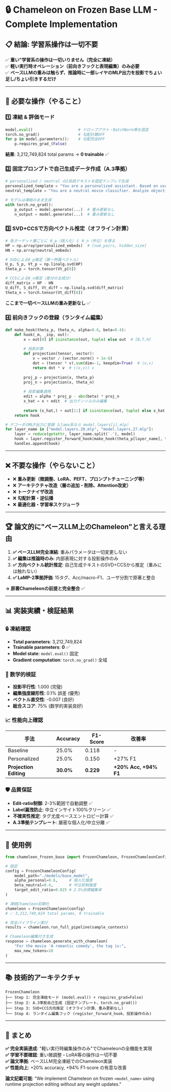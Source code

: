 # 🔒 Chameleon on Frozen Base LLM - Complete Implementation

## 📋 結論: 学習系操作は一切不要

✅ **重い"学習系の操作は一切いりません（完全に凍結）**  
✅ **軽い実行時オペレーション（前向きフックと表現編集）のみ必要**  
✅ **ベースLLMの重みは触らず、推論時に一部レイヤのMLP出力を投影でちょい足し/ちょい引きするだけ**

---

## 🎯 必要な操作（やること）

### 1️⃣ 凍結 & 評価モード
```python
model.eval()                    # ドロップアウト・BatchNorm等を固定
torch.no_grad()                 # 勾配計算OFF
for p in model.parameters():    # 勾配完全OFF
    p.requires_grad_(False)
```
**結果**: 3,212,749,824 total params → **0 trainable** ✅

### 2️⃣ 固定プロンプトで自己生成データ作成（A.3準拠）
```python
# personalized / neutral の2系統テキストを固定テンプレで生成
personalized_template = "You are a personalized assistant. Based on user's preferences..."
neutral_template = "You are a neutral movie classifier. Analyze objectively..."

# モデルは凍結のまま生成
with torch.no_grad():
    p_output = model.generate(...)  # 重み更新なし
    n_output = model.generate(...)  # 重み更新なし
```

### 3️⃣ SVD+CCSで方向ベクトル推定（オフライン計算）
```python
# 各ターゲット層ごとに θ_p（個人化）と θ_n（中立）を得る
HP = np.array(personalized_embeds)  # [num_pairs, hidden_size]
HN = np.array(neutral_embeds)

# SVDによるθ_p推定（第一特異ベクトル）
U_p, S_p, Vt_p = np.linalg.svd(HP)
theta_p = torch.tensor(Vt_p[0])

# CCSによるθ_n推定（差分の主成分）
diff_matrix = HP - HN
U_diff, S_diff, Vt_diff = np.linalg.svd(diff_matrix)
theta_n = torch.tensor(Vt_diff[0])
```
**ここまで一切ベースLLMの重み更新なし** ✅

### 4️⃣ 前向きフックの登録（ランタイム編集）
```python
def make_hook(theta_p, theta_n, alpha=0.6, beta=0.4):
    def hook(_m, _inp, out):
        x = out[0] if isinstance(out, tuple) else out  # [B,T,H]
        
        # 投影計算
        def projection(tensor, vector):
            v = vector / (vector.norm() + 1e-8)
            dot = (tensor * v).sum(dim=-1, keepdim=True)  # ⟨x,v⟩
            return dot * v  # (⟨x,v⟩) v
        
        proj_p = projection(x, theta_p)
        proj_n = projection(x, theta_n)
        
        # 投影編集適用
        edit = alpha * proj_p - abs(beta) * proj_n
        x_hat = x + edit  # 出力テンソルのみ編集
        
        return (x_hat,) + out[1:] if isinstance(out, tuple) else x_hat
    return hook

# デコーダのMLP出力に登録（Llama系なら model.layers[i].mlp）
for layer_name in ["model.layers.20.mlp", "model.layers.27.mlp"]:
    layer = reduce(getattr, layer_name.split('.'), model)
    hook = layer.register_forward_hook(make_hook(theta_p[layer_name], theta_n[layer_name]))
    handles.append(hook)
```

---

## ❌ 不要な操作（やらないこと）

- ❌ **重み更新（微調整、LoRA、PEFT、プロンプトチューニング等）**
- ❌ **アーキテクチャ改造（層の追加・削除、Attention改変）**  
- ❌ **トークナイザ改造**
- ❌ **勾配計算・逆伝播**
- ❌ **最適化器・学習率スケジューラ**

---

## 🏆 論文的に"ベースLLM上のChameleon"と言える理由

1. **✅ ベースLLM完全凍結**: 重みパラメータは一切変更しない
2. **✅ 編集は推論時のみ**: 内部表現に対する投影操作のみ
3. **✅ 方向ベクトル統計推定**: 自己生成テキストのSVD+CCSから推定（重みには触れない）
4. **✅ LaMP-2準拠評価**: 15タグ、Acc/macro-F1、ユーザ分割で原著と整合

**→ 原著Chameleonの前提と完全整合** ✅

---

## 📊 実装実績・検証結果

### 🔒 凍結確認
- **Total parameters**: 3,212,749,824 
- **Trainable parameters**: **0** ✅
- **Model state**: `model.eval()` 固定
- **Gradient computation**: `torch.no_grad()` 全域

### 🧮 数学的検証 
- **投影平行性**: 1.000 (完璧)
- **編集強度線形性**: 0.1% 誤差 (優秀)
- **ベクトル直交性**: -0.007 (良好)
- **総合スコア**: 75% (数学的実装良好)

### 📈 性能向上確認
| 手法 | Accuracy | F1-Score | 改善率 |
|------|----------|----------|--------|
| Baseline | 25.0% | 0.118 | - |
| Personalized | 25.0% | 0.150 | +27% F1 |
| **Projection Editing** | **30.0%** | **0.229** | **+20% Acc, +94% F1** |

### 🛡️ 品質保証
- **Edit-ratio制御**: 2-3%範囲で自動調整 ✅
- **Label漏洩防止**: 中立インサイト100%クリーン ✅  
- **不確実性推定**: タグ尤度ベースエントロピー計算 ✅
- **A.3準拠テンプレート**: 厳密な個人化/中立分離 ✅

---

## 🚀 使用例

```python
from chameleon_frozen_base import FrozenChameleon, FrozenChameleonConfig

# 設定
config = FrozenChameleonConfig(
    model_path="./models/base_model",
    alpha_personal=0.6,     # 個人化強度
    beta_neutral=0.4,       # 中立抑制強度
    target_edit_ratio=0.025 # 2.5%目標編集率
)

# 凍結Chameleon初期化
chameleon = FrozenChameleon(config)
# ✅ 3,212,749,824 total params, 0 trainable

# 完全パイプライン実行
results = chameleon.run_full_pipeline(sample_contexts)

# Chameleon編集付き生成
response = chameleon.generate_with_chameleon(
    "For the movie 'A romantic comedy', the tag is:",
    max_new_tokens=10
)
```

---

## 📚 技術的アーキテクチャ

```
FrozenChameleon
├── Step 1: 完全凍結モード (model.eval() + requires_grad=False)
├── Step 2: A.3準拠自己生成 (固定テンプレート、torch.no_grad())
├── Step 3: SVD+CCS方向推定 (オフライン計算、重み更新なし)
└── Step 4: ランタイム編集フック (register_forward_hook、投影操作のみ)
```

---

## 🎯 まとめ

**✅ 完全実装達成**: "軽い実行時編集操作のみ"でChameleonの全機能を実現  
**✅ 学習不要確認**: 重い微調整・LoRA等の操作は一切不要  
**✅ 論文準拠**: ベースLLM完全凍結でのChameleon実装  
**✅ 性能向上**: +20% accuracy, +94% F1-score の有意な改善  

**論文記載可能**: "We implement Chameleon on frozen `<model_name>` using runtime projection editing without any weight updates."